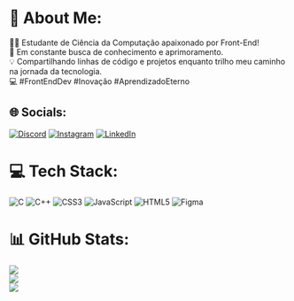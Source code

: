 # 💫 About Me:
👨‍💻 Estudante de Ciência da Computação apaixonado por Front-End! <br>🌟 Em constante busca de conhecimento e aprimoramento. <br>💡 Compartilhando linhas de código e projetos enquanto trilho meu caminho na jornada da tecnologia. <br> 💻 #FrontEndDev #Inovação #AprendizadoEterno


## 🌐 Socials:
[![Discord](https://img.shields.io/badge/Discord-%237289DA.svg?logo=discord&logoColor=white)](https://discord.gg/darcgaby) [![Instagram](https://img.shields.io/badge/Instagram-%23E4405F.svg?logo=Instagram&logoColor=white)](https://instagram.com/https://www.instagram.com/gabydarc/) [![LinkedIn](https://img.shields.io/badge/LinkedIn-%230077B5.svg?logo=linkedin&logoColor=white)](https://linkedin.com/in/https://www.linkedin.com/in/gabrielydarc/) 

# 💻 Tech Stack:
![C](https://img.shields.io/badge/c-%2300599C.svg?style=for-the-badge&logo=c&logoColor=white) ![C++](https://img.shields.io/badge/c++-%2300599C.svg?style=for-the-badge&logo=c%2B%2B&logoColor=white) ![CSS3](https://img.shields.io/badge/css3-%231572B6.svg?style=for-the-badge&logo=css3&logoColor=white) ![JavaScript](https://img.shields.io/badge/javascript-%23323330.svg?style=for-the-badge&logo=javascript&logoColor=%23F7DF1E) ![HTML5](https://img.shields.io/badge/html5-%23E34F26.svg?style=for-the-badge&logo=html5&logoColor=white) ![Figma](https://img.shields.io/badge/figma-%23F24E1E.svg?style=for-the-badge&logo=figma&logoColor=white)
# 📊 GitHub Stats:
![](https://github-readme-stats.vercel.app/api?username=darcgabriely&theme=dracula&hide_border=false&include_all_commits=false&count_private=false)<br/>
![](https://github-readme-streak-stats.herokuapp.com/?user=darcgabriely&theme=dracula&hide_border=false)<br/>
![](https://github-readme-stats.vercel.app/api/top-langs/?username=darcgabriely&theme=dracula&hide_border=false&include_all_commits=false&count_private=false&layout=compact)

<!-- Proudly created with GPRM ( https://gprm.itsvg.in ) -->